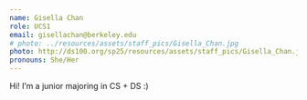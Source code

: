 ```yaml
---
name: Gisella Chan
role: UCS1
email: gisellachan@berkeley.edu
# photo: ../resources/assets/staff_pics/Gisella_Chan.jpg
photo: http://ds100.org/sp25/resources/assets/staff_pics/Gisella_Chan.jpg
pronouns: She/Her
---
```

Hi! I’m a junior majoring in CS + DS :)